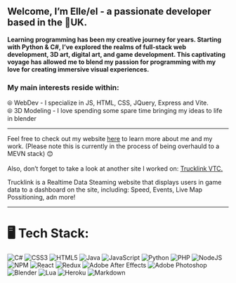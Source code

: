 ## Welcome, I’m Elle/el - a passionate developer based in the 📍UK.

**Learning programming has been my creative journey for years. Starting with Python & C#, I’ve explored the realms of full-stack web development, 3D art, digital art, and game development. This captivating voyage has allowed me to blend my passion for programming with my love for creating immersive visual experiences.**

### My main interests reside within:
⦾ WebDev - I specialize in JS, HTML, CSS, JQuery, Express and Vite.
<br>
⦾ 3D Modeling - I love spending some spare time bringing my ideas to life in blender

---

Feel free to check out my website <a href="https://elleburt.co.uk/">here</a> to learn more about me and my work. (Please note this is currently in the process of being overhauld to a MEVN stack) 😊
<br>
<br>
Also, don’t forget to take a look at another site I worked on: <a href="http://www.trucklinkvtc.co.uk/">Trucklink VTC.</a>

Trucklink is a Realtime Data Steaming website that displays users in game data to a dashboard on the site, including: Speed, Events, Live Map Possitioning, adn more!

---
# 🖥️ Tech Stack:
![C#](https://img.shields.io/badge/c%23-%23239120.svg?style=for-the-badge&logo=c-sharp&logoColor=white) ![CSS3](https://img.shields.io/badge/css3-%231572B6.svg?style=for-the-badge&logo=css3&logoColor=white) ![HTML5](https://img.shields.io/badge/html5-%23E34F26.svg?style=for-the-badge&logo=html5&logoColor=white) ![Java](https://img.shields.io/badge/java-%23ED8B00.svg?style=for-the-badge&logo=java&logoColor=white) ![JavaScript](https://img.shields.io/badge/javascript-%23323330.svg?style=for-the-badge&logo=javascript&logoColor=%23F7DF1E) ![Python](https://img.shields.io/badge/python-3670A0?style=for-the-badge&logo=python&logoColor=ffdd54) ![PHP](https://img.shields.io/badge/php-%23777BB4.svg?style=for-the-badge&logo=php&logoColor=white) ![NodeJS](https://img.shields.io/badge/node.js-6DA55F?style=for-the-badge&logo=node.js&logoColor=white) ![NPM](https://img.shields.io/badge/NPM-%23000000.svg?style=for-the-badge&logo=npm&logoColor=white)  ![React](https://img.shields.io/badge/react-%2320232a.svg?style=for-the-badge&logo=react&logoColor=%2361DAFB) ![Redux](https://img.shields.io/badge/redux-%23593d88.svg?style=for-the-badge&logo=redux&logoColor=white) ![Adobe After Effects](https://img.shields.io/badge/Adobe%20After%20Effects-9999FF.svg?style=for-the-badge&logo=Adobe%20After%20Effects&logoColor=white) ![Adobe Photoshop](https://img.shields.io/badge/adobephotoshop-%2331A8FF.svg?style=for-the-badge&logo=adobephotoshop&logoColor=white) ![Blender](https://img.shields.io/badge/blender-%23F5792A.svg?style=for-the-badge&logo=blender&logoColor=white) ![Lua](https://img.shields.io/badge/lua-%232C2D72.svg?style=for-the-badge&logo=lua&logoColor=white) ![Heroku](https://img.shields.io/badge/heroku-%23430098.svg?style=for-the-badge&logo=heroku&logoColor=white) ![Markdown](https://img.shields.io/badge/markdown-%23000000.svg?style=for-the-badge&logo=markdown&logoColor=white)

